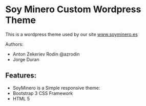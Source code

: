 <h1>Soy Minero Custom Wordpress Theme</h1>

<p>This is a wordpress theme used by our site <a href="http://www.soyminero.es">www.soyminero.es</a></p>

Authors:

<ul>
<li>Anton Zekeriev Rodin @azrodin</li>
<li>Jorge Duran</li>
</ul>

<h2>Features: </h2>

<ul>
<li>SoyMinero is a Simple responsive theme:</li>
<li>Bootstrap 3 CSS Framework</li>
<li>HTML 5</li>
</ul>